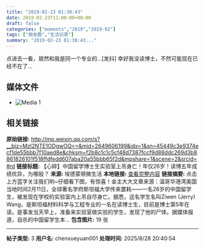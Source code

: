 ```yaml
---
title: "2019-02-23 01:38:43"
date: 2019-02-23T11:00:00+08:00
draft: false
categories: ["moments","2019","2019-02"]
tags: ["朋友圈","生活记录"]
summary: "2019-02-23 01:38:43..."
---
```


点进去一看，居然和我是同一个专业的…[发抖]
幸好我没读博士，不然可能现在已经不在了…

## 媒体文件

- ![Media 1](/Moments/photos/2019-02-23/201902230138430.jpg)

## 相关链接

**原始链接:** http://mp.weixin.qq.com/s?__biz=MzI2NTE1ODgwOQ==&mid=2649606199&idx=1&sn=45449c3e9374ecf1de55bbb7f10aed8e&chksm=f2b8c1c1c5cf48d7387fccf9d88ddc269d3b8861826101f518ffdfedd607aba20a55bbb65f2d&mpshare=1&scene=2&srcid=#rd
**链接标题:** 【心碎】中国留学博士生实验室上吊身亡！年仅26岁！读博五年成绩优异，为哪般？
**来源:** 埃德蒙顿微生活
**本地链接:** [查看完整内容](/link_content/2019/02/2019-02-23-1/link_content/)
**链接摘要:** 点击上方蓝字关注我们哟~仔细看下图，有惊喜！金主大大文章来源：温哥华港湾美国当地时间2月11日，全球著名学府斯坦福大学传来噩耗——一名26岁的中国留学生，被发现在学校的实验室内上吊自尽身亡。据悉，这名学生名叫Ziwen (Jerry) Wang，是斯坦福材料科学与工程专业的一名在读博士生，目前是博士第5年在读。是事发当天早上，准备来实验室做实验的学生，发现了他的尸体。据媒体报道，自杀的中国留学生本...
**包含图片:** 19 张

---

**帖子类型:** 3
**用户名:** chenxueyuan001
**处理时间:** 2025/8/28 20:40:54